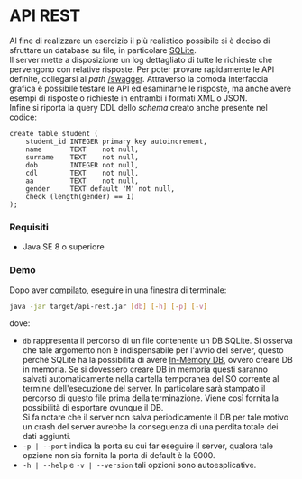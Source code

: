 # API REST

Al fine di realizzare un esercizio il più realistico possibile si è deciso di sfruttare un database su file, in particolare
[SQLite]. \
Il server mette a disposizione un log dettagliato di tutte le richieste che pervengono con relative risposte. Per poter
provare rapidamente le API definite, collegarsi al _path_ [/swagger]. Attraverso la comoda interfaccia grafica è possibile 
testare le API ed esaminarne le risposte, ma anche avere esempi di risposte o richieste in entrambi i formati XML o JSON. \
Infine si riporta la query DDL dello _schema_ creato anche presente nel codice:
```sqlite
create table student (
    student_id INTEGER primary key autoincrement,
    name       TEXT    not null,
    surname    TEXT    not null,
    dob        INTEGER not null,
    cdl        TEXT    not null,
    aa         TEXT    not null,
    gender     TEXT default 'M' not null,
    check (length(gender) == 1)
);
```

### Requisiti

* Java SE 8 o superiore

### Demo

Dopo aver [compilato](../README.md#compila-da-sorgente), eseguire in una finestra di terminale:
```bash
java -jar target/api-rest.jar [db] [-h] [-p] [-v]
```
dove:
* `db` rappresenta il percorso di un file contenente un DB SQLite. Si osserva che tale argomento non è indispensabile
  per l'avvio del server, questo perché SQLite ha la possibilità di avere [In-Memory DB], ovvero creare DB in memoria.
  Se si dovessero creare DB in memoria questi saranno salvati automaticamente nella cartella temporanea del SO corrente
  al termine dell'esecuzione del server. In particolare sarà stampato il percorso di questo file prima della terminazione.
  Viene così fornita la possibilità di esportare ovunque il DB. \
  Si fa notare che il server non salva periodicamente il DB per tale motivo un crash del server avrebbe la conseguenza
  di una perdita totale dei dati aggiunti.
* `-p | --port` indica la porta su cui far eseguire il server, qualora tale opzione non sia fornita la porta di default è 
  la 9000.
* `-h | --help` e `-v | --version` tali opzioni sono autoesplicative.

[//]: # (sitografia)
[SQLite]: https://sqlite.org
[/swagger]: https://swagger.io
[In-Memory DB]: https://www.sqlite.org/inmemorydb.html